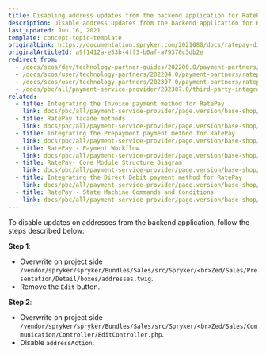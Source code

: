 ```yaml
---
title: Disabling address updates from the backend application for RatePay
description: Disable address updates from the backend application for RatePay
last_updated: Jun 16, 2021
template: concept-topic-template
originalLink: https://documentation.spryker.com/2021080/docs/ratepay-disable-address-updates
originalArticleId: a9f1412a-e53b-4ff3-b0af-a79370c3db2e
redirect_from:
  - /docs/scos/dev/technology-partner-guides/202200.0/payment-partners/ratepay/disabling-address-updates-from-the-backend-application-for-ratepay.html
  - /docs/scos/user/technology-partners/202204.0/payment-partners/ratepay/ratepay-how-to-disable-address-updates-from-the-backend-application.html
  - /docs/scos/user/technology-partners/202307.0/payment-partners/ratepay/ratepay-how-to-disable-address-updates-from-the-backend-application.html
  - /docs/pbc/all/payment-service-provider/202307.0/third-party-integrations/ratepay/disable-address-updates-from-the-backend-application-for-ratepay.html
related:
  - title: Integrating the Invoice payment method for RatePay
    link: docs/pbc/all/payment-service-provider/page.version/base-shop/third-party-integrations/ratepay/integrate-payment-methods-for-ratepay/integrate-the-invoice-payment-method-for-ratepay.html
  - title: RatePay facade methods
    link: docs/pbc/all/payment-service-provider/page.version/base-shop/third-party-integrations/ratepay/ratepay-facade-methods.html
  - title: Integrating the Prepayment payment method for RatePay
    link: docs/pbc/all/payment-service-provider/page.version/base-shop/third-party-integrations/ratepay/integrate-payment-methods-for-ratepay/integrate-the-prepayment-payment-method-for-ratepay.html
  - title: RatePay - Payment Workflow
    link: docs/pbc/all/payment-service-provider/page.version/base-shop/third-party-integrations/ratepay/ratepay-payment-workflow.html
  - title: RatePay- Core Module Structure Diagram
    link: docs/pbc/all/payment-service-provider/page.version/base-shop/third-party-integrations/ratepay/ratepay-core-module-structure-diagram.html
  - title: Integrating the Direct Debit payment method for RatePay
    link: docs/pbc/all/payment-service-provider/page.version/base-shop/third-party-integrations/ratepay/integrate-payment-methods-for-ratepay/integrate-the-direct-debit-payment-method-for-ratepay.html
  - title: RatePay - State Machine Commands and Conditions
    link: docs/pbc/all/payment-service-provider/page.version/base-shop/third-party-integrations/ratepay/ratepay-state-machine-commands-and-conditions.html
---
```


To disable updates on addresses from the backend application, follow the steps described below:

**Step 1**:
* Overwrite on project side `/vendor/spryker/spryker/Bundles/Sales/src/Spryker/<br>Zed/Sales/Presentation/Detail/boxes/addresses.twig`.
* Remove the `Edit` button.

**Step 2**:
* Overwrite on project side `/vendor/spryker/spryker/Bundles/Sales/src/Spryker/<br>Zed/Sales/Communication/Controller/EditController.php`.
* Disable `addressAction`.
